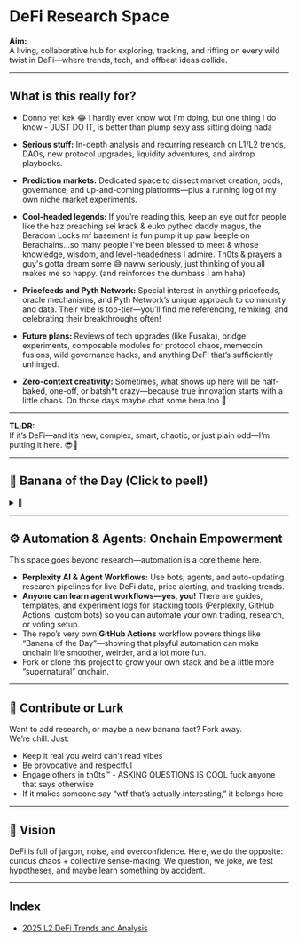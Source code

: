 # DeFi Research Space

**Aim:**  
A living, collaborative hub for exploring, tracking, and riffing on every wild twist in DeFi—where trends, tech, and offbeat ideas collide.

---

## What is this really for?

- Donno yet kek 😂 I hardly ever know wot I'm doing, but one thing I do know - JUST DO IT, is better than plump sexy ass sitting doing nada

- **Serious stuff:** In-depth analysis and recurring research on L1/L2 trends, DAOs, new protocol upgrades, liquidity adventures, and airdrop playbooks.
- **Prediction markets:** Dedicated space to dissect market creation, odds, governance, and up-and-coming platforms—plus a running log of my own niche market experiments.
- **Cool-headed legends:** If you’re reading this, keep an eye out for people like the haz preaching sei krack & euko pythed daddy magus, the Beradom Locks mf basement is fun pump it up paw beeple on Berachains...so many people I've been blessed to meet & whose knowledge, wisdom, and level-headedness I admire. Th0ts & prayers a guy's gotta dream some 😅 naww seriously, just thinking of you all makes me so happy. (and reinforces the dumbass I am haha)
- **Pricefeeds and Pyth Network:** Special interest in anything pricefeeds, oracle mechanisms, and Pyth Network’s unique approach to community and data. Their vibe is top-tier—you’ll find me referencing, remixing, and celebrating their breakthroughs often!
- **Future plans:** Reviews of tech upgrades (like Fusaka), bridge experiments, composable modules for protocol chaos, memecoin fusions, wild governance hacks, and anything DeFi that’s sufficiently unhinged.
- **Zero-context creativity:** Sometimes, what shows up here will be half-baked, one-off, or batsh*t crazy—because true innovation starts with a little chaos. On those days maybe chat some bera too 🐻

---

**TL;DR:**  
If it’s DeFi—and it’s new, complex, smart, chaotic, or just plain odd—I’m putting it here. 😎🚀

---

## 🍌 Banana of the Day (Click to peel!)

<details>
  <summary>🍌</summary>
  Today's Banana: [auto-updated]  
  Did you know? Bananas can’t vote, but some DAOs act like they can.
</details>

---

## ⚙️ Automation & Agents: Onchain Empowerment

This space goes beyond research—automation is a core theme here.

- **Perplexity AI & Agent Workflows:** Use bots, agents, and auto-updating research pipelines for live DeFi data, price alerting, and tracking trends.
- **Anyone can learn agent workflows—yes, you!** There are guides, templates, and experiment logs for stacking tools (Perplexity, GitHub Actions, custom bots) so you can automate your own trading, research, or voting setup.
- The repo’s very own **GitHub Actions** workflow powers things like “Banana of the Day”—showing that playful automation can make onchain life smoother, weirder, and a lot more fun.
- Fork or clone this project to grow your own stack and be a little more “supernatural” onchain.


---

## 🧃 Contribute or Lurk

Want to add research, or maybe a new banana fact? Fork away.  
We’re chill. Just:
- Keep it real you weird can't read vibes
- Be provocative and respectful
- Engage others in th0ts™ - ASKING QUESTIONS IS COOL fuck anyone that says otherwise
- If it makes someone say “wtf that’s actually interesting,” it belongs here

---

## 🌱 Vision

DeFi is full of jargon, noise, and overconfidence.
Here, we do the opposite: curious chaos + collective sense-making.
We question, we joke, we test hypotheses, and maybe learn something by accident.

---

## Index

- [2025 L2 DeFi Trends and Analysis](2025-Analysis/2025-L2-Trends.md)


